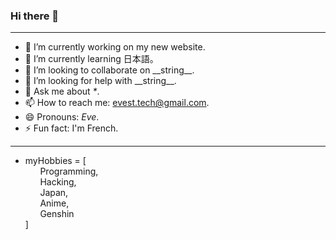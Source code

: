 ### Hi there 👋

---

- 🔭 I’m currently working on my new website.
- 🌱 I’m currently learning 日本語。
- 👯 I’m looking to collaborate on \_\_string\_\_.
- 🤔 I’m looking for help with \_\_string\_\_.
- 💬 Ask me about _*_.
- 📫 How to reach me: evest.tech@gmail.com.
- 😄 Pronouns: _Eve_.
- ⚡ Fun fact: I'm French.

---

- myHobbies = [<br />
&nbsp;&nbsp;&nbsp;&nbsp;&nbsp;&nbsp;Programming,<br />
&nbsp;&nbsp;&nbsp;&nbsp;&nbsp;&nbsp;Hacking,<br />
&nbsp;&nbsp;&nbsp;&nbsp;&nbsp;&nbsp;Japan,<br />
&nbsp;&nbsp;&nbsp;&nbsp;&nbsp;&nbsp;Anime,<br />
&nbsp;&nbsp;&nbsp;&nbsp;&nbsp;&nbsp;Genshin<br />
]
